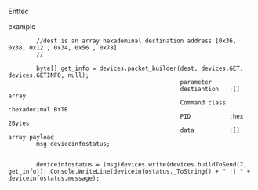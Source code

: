 Enttec


example

            //dest is an array hexademinal destination address [0x36, 0x38, 0x12 , 0x34, 0x56 , 0x78]
            //
            
            byte[] get_info = devices.packet_builder(dest, devices.GET, devices.GETINFO, null);
                                                     parameter 
                                                     destiantion   :[] array 
                                                     Command class :hexadecimal BYTE
                                                     PID           :hex 2Bytes
                                                     data          :[] array payload
            msg deviceinfostatus;
            
       
            deviceinfostatus = (msg)devices.write(devices.buildToSend(7, get_info)); Console.WriteLine(deviceinfostatus._ToString() + " || " + deviceinfostatus.message);
            
